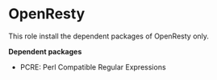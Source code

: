 # OpenResty

This role install the dependent packages of OpenResty only.

**Dependent packages**

* PCRE: Perl Compatible Regular Expressions

